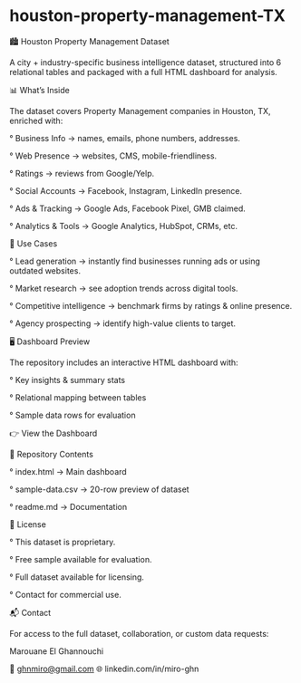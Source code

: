 # houston-property-management-TX

🏙️ Houston Property Management Dataset

A city + industry-specific business intelligence dataset, structured into 6 relational tables and packaged with a full HTML dashboard for analysis.

📊 What’s Inside

The dataset covers Property Management companies in Houston, TX, enriched with:

° Business Info → names, emails, phone numbers, addresses.

° Web Presence → websites, CMS, mobile-friendliness.

° Ratings → reviews from Google/Yelp.

° Social Accounts → Facebook, Instagram, LinkedIn presence.

° Ads & Tracking → Google Ads, Facebook Pixel, GMB claimed.

° Analytics & Tools → Google Analytics, HubSpot, CRMs, etc.

🎯 Use Cases

° Lead generation → instantly find businesses running ads or using outdated websites.

° Market research → see adoption trends across digital tools.

° Competitive intelligence → benchmark firms by ratings & online presence.

° Agency prospecting → identify high-value clients to target.

🖥️ Dashboard Preview

The repository includes an interactive HTML dashboard with:

° Key insights & summary stats

° Relational mapping between tables

° Sample data rows for evaluation

👉 View the Dashboard

📂 Repository Contents

° index.html → Main dashboard

° sample-data.csv → 20-row preview of dataset

° readme.md → Documentation

📜 License

° This dataset is proprietary.

° Free sample available for evaluation.

° Full dataset available for licensing.

° Contact for commercial use.

📬 Contact

For access to the full dataset, collaboration, or custom data requests:

Marouane El Ghannouchi

📧 ghnmiro@gmail.com
🌐 linkedin.com/in/miro-ghn
